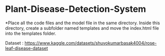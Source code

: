# Plant-Disease-Detection-System

*Place all the code files and the model file in the same directory. Inside this directory, create a subfolder named templates and move the index.html file into the templates folder.



Dataset : https://www.kaggle.com/datasets/shuvokumarbasak4004/rose-leaf-disease-dataset
